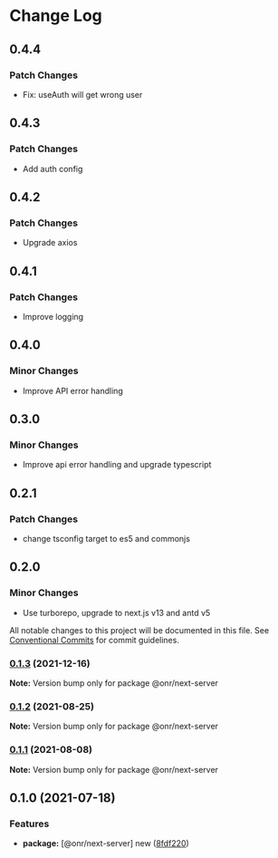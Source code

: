 # Change Log

## 0.4.4

### Patch Changes

- Fix: useAuth will get wrong user

## 0.4.3

### Patch Changes

- Add auth config

## 0.4.2

### Patch Changes

- Upgrade axios

## 0.4.1

### Patch Changes

- Improve logging

## 0.4.0

### Minor Changes

- Improve API error handling

## 0.3.0

### Minor Changes

- Improve api error handling and upgrade typescript

## 0.2.1

### Patch Changes

- change tsconfig target to es5 and commonjs

## 0.2.0

### Minor Changes

- Use turborepo, upgrade to next.js v13 and antd v5

All notable changes to this project will be documented in this file.
See [Conventional Commits](https://conventionalcommits.org) for commit guidelines.

### [0.1.3](https://github.com/OnrampLab/onr-react-ui/compare/@onr/next-server@0.1.2...@onr/next-server@0.1.3) (2021-12-16)

**Note:** Version bump only for package @onr/next-server

### [0.1.2](https://github.com/OnrampLab/onr-react-ui/compare/@onr/next-server@0.1.1...@onr/next-server@0.1.2) (2021-08-25)

**Note:** Version bump only for package @onr/next-server

### [0.1.1](https://github.com/OnrampLab/onr-react-ui/compare/@onr/next-server@0.1.0...@onr/next-server@0.1.1) (2021-08-08)

**Note:** Version bump only for package @onr/next-server

## 0.1.0 (2021-07-18)

### Features

- **package:** [@onr/next-server] new ([8fdf220](https://github.com/OnrampLab/onr-react-ui/commit/8fdf220987c34742fbf716115cbccca5db6a3e41))
